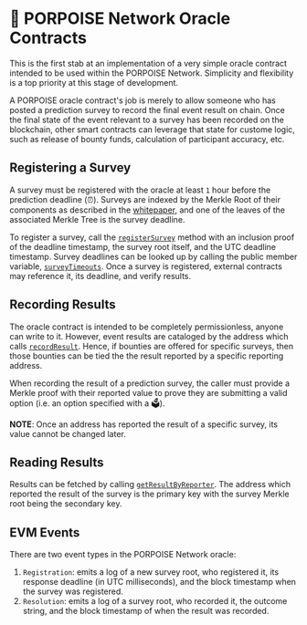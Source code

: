# 🐬 PORPOISE Network Oracle Contracts

This is the first stab at an implementation of a very simple oracle contract intended to be used within the PORPOISE Network. Simplicity and flexibility is
a top priority at this stage of development. 

A PORPOISE oracle contract's job is merely to allow someone who has posted a prediction survey to record the final event result on chain. Once the final state of 
the event relevant to a survey has been recorded on the blockchain, other smart contracts can leverage that state for custome logic, such as release of bounty funds, 
calculation of participant accuracy, etc. 

## Registering a Survey

A survey must be registered with the oracle at least `1` hour before the prediction deadline (⏰). Surveys are indexed by the Merkle Root of their components 
as described in the [whitepaper](https://info.porpoise.network/whitepaper/survey-commitment-protocol), and one of the leaves of the associated Merkle Tree is 
the survey deadline. 

To register a survey, call the [`registerSurvey`](/contracts/Porpacle.sol#L42) method with an inclusion proof of the deadline timestamp, the survey root itself, and the UTC deadline timestamp. Survey deadlines can be looked up by calling the public member variable, [`surveyTimeouts`](/contracts/Porpacle.sol#L16). Once a survey is registered, external contracts may reference it, its deadline, and verify results. 

## Recording Results

The oracle contract is intended to be completely permissionless, anyone can write to it. However, event results are cataloged by the address which calls
[`recordResult`](/contracts/Porpacle.sol#L53). Hence, if bounties are offered for specific surveys, then those bounties can be tied the the result reported by a specific reporting address. 

When recording the result of a prediction survey, the caller must provide a Merkle proof with their reported value to prove they are submitting a valid option (i.e. an 
option specified with a 🗳️). 

**NOTE**: Once an address has reported the result of a specific survey, its value cannot be changed later. 

## Reading Results

Results can be fetched by calling [`getResultByReporter`](/contracts/Porpacle.sol#L67). The address which reported the result of the survey is the primary key 
with the survey Merkle root being the secondary key. 

## EVM Events

There are two event types in the PORPOISE Network oracle:

1. `Registration`: emits a log of a new survey root, who registered it, its response deadline (in UTC milliseconds), and the block timestamp when the survey was registered.
2. `Resolution`: emits a log of a survey root, who recorded it, the outcome string, and the block timestamp of when the result was recorded. 